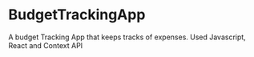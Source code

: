 # BudgetTrackingApp
A budget Tracking App that keeps tracks of expenses. Used Javascript, React and Context API

